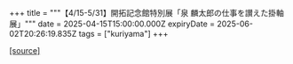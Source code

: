 +++
title = """【4/15-5/31】開拓記念館特別展「泉 麟太郎の仕事を讃えた掛軸展」"""
date = 2025-04-15T15:00:00.000Z
expiryDate = 2025-06-02T20:26:19.835Z
tags = ["kuriyama"]
+++


[[source]](https://www.town.kuriyama.hokkaido.jp/soshiki/55/31491.html)
